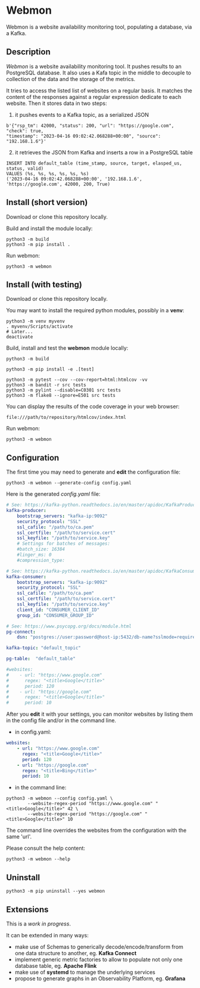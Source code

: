 # Webmon
Webmon is a website availability monitoring tool, populating a database, via a Kafka.

## Description

*Webmon* is a website availability monitoring tool. It pushes results to an PostgreSQL database. It also uses a Kafa topic in the middle to decouple to collection of the data and the storage of the metrics.

It tries to access the listed list of websites on a regular basis. It matches the content of the responses against a regular expression dedicate to each website.
Then it stores data in two steps:
1. it pushes events to a Kafka topic, as a serialized JSON

```
b'{"rsp_tm": 42000, "status": 200, "url": "https://google.com", "check": true, 
"timestamp": "2023-04-16 09:02:42.068288+00:00", "source": "192.168.1.6"}'
```

2. it retrieves the JSON from Kafka and inserts a row in a PostgreSQL table

```
INSERT INTO default_table (time_stamp, source, target, elasped_us, status, valid)
VALUES (%s, %s, %s, %s, %s, %s)
('2023-04-16 09:02:42.068288+00:00', '192.168.1.6', 'https://google.com', 42000, 200, True)
```

## Install (short version)

Download or clone this repository locally.

Build and install the module locally:

```shell
python3 -m build
python3 -m pip install .
```

Run webmon:

```shell
python3 -m webmon
```

## Install (with testing)

Download or clone this repository locally.

You may want to install the required python modules, possibly in a **venv**:

```shell
python3 -m venv myvenv
. myvenv/Scripts/activate
# Later...
deactivate
```

Build, install and test the **webmon** module locally:

```shell
python3 -m build

python3 -m pip install -e .[test]

python3 -m pytest --cov --cov-report=html:htmlcov -vv
python3 -m bandit -r src tests
python3 -m pylint --disable=C0301 src tests
python3 -m flake8 --ignore=E501 src tests
```

You can display the results of the code coverage in your web browser:

`file:///path/to/repository/htmlcov/index.html`

Run webmon:

```shell
python3 -m webmon
```

## Configuration

The first time you may need to generate and **edit** the configuration file:

```shell
python3 -m webmon --generate-config config.yaml
```

Here is the generated *config.yaml* file:

```yaml
# See: https://kafka-python.readthedocs.io/en/master/apidoc/KafkaProducer.html
kafka-producer:
    bootstrap_servers: "kafka-ip:9092"
    security_protocol: "SSL"
    ssl_cafile: "/path/to/ca.pem"
    ssl_certfile: "/path/to/service.cert"
    ssl_keyfile: "/path/to/service.key"
    # Settings for batches of messages:
    #batch_size: 16384
    #linger_ms: 0
    #compression_type:

# See: https://kafka-python.readthedocs.io/en/master/apidoc/KafkaConsumer.html
kafka-consumer:
    bootstrap_servers: "kafka-ip:9092"
    security_protocol: "SSL"
    ssl_cafile: "/path/to/ca.pem"
    ssl_certfile: "/path/to/service.cert"
    ssl_keyfile: "/path/to/service.key"
    client_id: "CONSUMER_CLIENT_ID"
    group_id: "CONSUMER_GROUP_ID"

# See: https://www.psycopg.org/docs/module.html
pg-connect:
    dsn: "postgres://user:password@host-ip:5432/db-name?sslmode=require"

kafka-topic: "default_topic"

pg-table:  "default_table"

#websites:
#    - url: "https://www.google.com"
#      regex: "<title>Google</title>"
#      period: 120
#    - url: "https://google.com"
#      regex: "<title>Google</title>"
#      period: 10
```

After you **edit** it with your settings, you can monitor websites by listing them in the config file and/or in the command line.

- in config.yaml:

```yaml
websites:
    - url: "https://www.google.com"
      regex: "<title>Google</title>"
      period: 120
    - url: "https://google.com"
      regex: "<title>Bing</title>"
      period: 10
```

- in the command line:

```shell
python3 -m webmon --config config.yaml \
        --website-regex-period "https://www.google.com" "<title>Google</title>" 42 \
        --website-regex-period "https://google.com" "<title>Google</title>" 10
```

The command line overrides the websites from the configuration with the same 'url'.

Please consult the help content:

```shell
python3 -m webmon --help
```

## Uninstall

```shell
python3 -m pip uninstall --yes webmon
```

## Extensions

This is a *work in progress*.

It can be extended in many ways:
- make use of Schemas to generically decode/encode/transform from one data structure to another, eg. **Kafka Connect**
- implement generic metric factories to allow to populate not only one database table, eg. **Apache Flink**
- make use of **systemd** to manage the underlying services
- propose to generate graphs in an Observability Platform, eg. **Grafana**